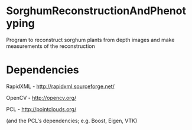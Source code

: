 # SorghumReconstructionAndPhenotyping
Program to reconstruct sorghum plants from depth images and make measurements of the reconstruction

# Dependencies
RapidXML - http://rapidxml.sourceforge.net/

OpenCV - http://opencv.org/

PCL - http://pointclouds.org/

  (and the PCL's dependencies; e.g. Boost, Eigen, VTK)
